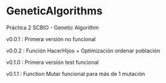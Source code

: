 # GeneticAlgorithms
Práctica 2 SCBIO - Genetic Algorithm

v0.0.1 : Primera versión no funcional

v0.0.2 : Función HacerHijos + Optimización ordenar población

v0.1.0 : Primera versión test funcional

v0.1.1 : Function Mutar funcional para más de 1 mutación
